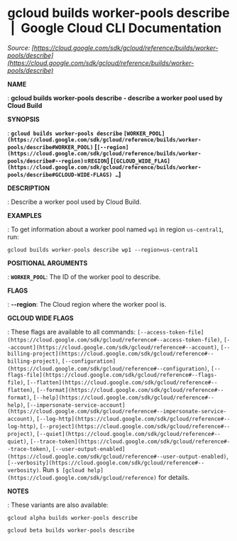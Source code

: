 # gcloud builds worker-pools describe  |  Google Cloud CLI Documentation

*Source: [https://cloud.google.com/sdk/gcloud/reference/builds/worker-pools/describe](https://cloud.google.com/sdk/gcloud/reference/builds/worker-pools/describe)*

**NAME**

: **gcloud builds worker-pools describe - describe a worker pool used by Cloud Build**

**SYNOPSIS**

: **`gcloud builds worker-pools describe` `[WORKER_POOL](https://cloud.google.com/sdk/gcloud/reference/builds/worker-pools/describe#WORKER_POOL)` [`[--region](https://cloud.google.com/sdk/gcloud/reference/builds/worker-pools/describe#--region)`=`REGION`] [`[GCLOUD_WIDE_FLAG](https://cloud.google.com/sdk/gcloud/reference/builds/worker-pools/describe#GCLOUD-WIDE-FLAGS) …`]**

**DESCRIPTION**

: Describe a worker pool used by Cloud Build.

**EXAMPLES**

: To get information about a worker pool named `wp1` in region
`us-central1`, run:

```
gcloud builds worker-pools describe wp1 --region=us-central1
```

**POSITIONAL ARGUMENTS**

: **`WORKER_POOL`**:
The ID of the worker pool to describe.

**FLAGS**

: **--region**:
The Cloud region where the worker pool is.

**GCLOUD WIDE FLAGS**

: These flags are available to all commands: `[--access-token-file](https://cloud.google.com/sdk/gcloud/reference#--access-token-file)`,
`[--account](https://cloud.google.com/sdk/gcloud/reference#--account)`, `[--billing-project](https://cloud.google.com/sdk/gcloud/reference#--billing-project)`,
`[--configuration](https://cloud.google.com/sdk/gcloud/reference#--configuration)`,
`[--flags-file](https://cloud.google.com/sdk/gcloud/reference#--flags-file)`,
`[--flatten](https://cloud.google.com/sdk/gcloud/reference#--flatten)`, `[--format](https://cloud.google.com/sdk/gcloud/reference#--format)`, `[--help](https://cloud.google.com/sdk/gcloud/reference#--help)`, `[--impersonate-service-account](https://cloud.google.com/sdk/gcloud/reference#--impersonate-service-account)`,
`[--log-http](https://cloud.google.com/sdk/gcloud/reference#--log-http)`,
`[--project](https://cloud.google.com/sdk/gcloud/reference#--project)`, `[--quiet](https://cloud.google.com/sdk/gcloud/reference#--quiet)`, `[--trace-token](https://cloud.google.com/sdk/gcloud/reference#--trace-token)`, `[--user-output-enabled](https://cloud.google.com/sdk/gcloud/reference#--user-output-enabled)`,
`[--verbosity](https://cloud.google.com/sdk/gcloud/reference#--verbosity)`.
Run `$ [gcloud help](https://cloud.google.com/sdk/gcloud/reference)` for details.

**NOTES**

: These variants are also available:

```
gcloud alpha builds worker-pools describe
```

```
gcloud beta builds worker-pools describe
```